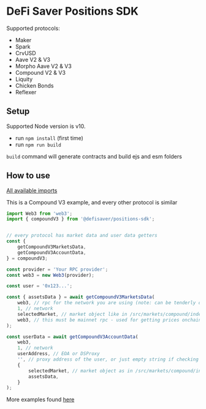 # DeFi Saver Positions SDK

Supported protocols: 
- Maker
- Spark
- CrvUSD
- Aave V2 & V3
- Morpho Aave V2 & V3
- Compound V2 & V3
- Liquity
- Chicken Bonds
- Reflexer

## Setup
Supported Node version is v10.

- run `npm install` (first time)
- run `npm run build`

`build` command will generate contracts and build ejs and esm folders

## How to use
[All available imports](https://github.com/defisaver/defisaver-positions-sdk/blob/main/src/index.ts)

This is a Compound V3 example, and every other protocol is similar
```js
import Web3 from 'web3';
import { compoundV3 } from '@defisaver/positions-sdk';


// every protocol has market data and user data getters
const {
    getCompoundV3MarketsData,
    getCompoundV3AccountData,
} = compoundV3;

const provider = 'Your RPC provider';
const web3 = new Web3(provider);

const user = '0x123...';

const { assetsData } = await getCompoundV3MarketsData(
    web3, // rpc for the network you are using (note: can be tenderly or any other testnet rpc)
    1, // network
    selectedMarket, // market object like in /src/markets/compound/index.ts
    web3, // this must be mainnet rpc - used for getting prices onchain and calculating apys
);

const userData = await getCompoundV3AccountData(
    web3,
    1, // network
    userAddress, // EOA or DSProxy
    '', // proxy address of the user, or just empty string if checking for EOA
    {
        selectedMarket, // market object as in /src/markets/compound/index.ts
        assetsData,
    }
);
```

More examples found [here](https://github.com/defisaver/defisaver-positions-sdk/tree/main/tests)
